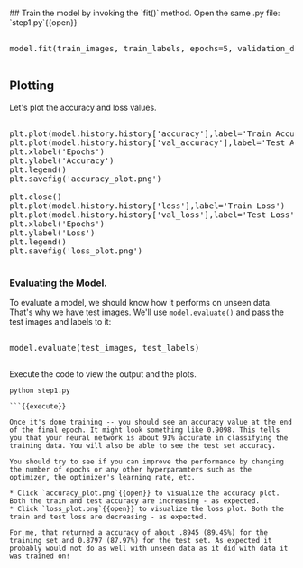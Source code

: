 <br>
## Train the model by invoking the `fit()` method.
Open the same .py file: `step1.py`{{open}}

<pre class="file" data-filename="step1.py" data-target="append">

model.fit(train_images, train_labels, epochs=5, validation_data=(test_images,test_labels))

</pre>

## Plotting
Let's plot the accuracy and loss values.

<pre class="file" data-filename="step1.py" data-target="append">

plt.plot(model.history.history['accuracy'],label='Train Accuracy')
plt.plot(model.history.history['val_accuracy'],label='Test Accuracy')
plt.xlabel('Epochs')
plt.ylabel('Accuracy')
plt.legend()
plt.savefig('accuracy_plot.png')

plt.close()
plt.plot(model.history.history['loss'],label='Train Loss')
plt.plot(model.history.history['val_loss'],label='Test Loss')
plt.xlabel('Epochs')
plt.ylabel('Loss')
plt.legend()
plt.savefig('loss_plot.png')

</pre>

### Evaluating the Model.
To evaluate a model, we should know how it performs on unseen data. That's why we have test images. We'll use `model.evaluate()` and pass the test images and labels to it:

<pre class="file" data-filename="step1.py" data-target="append">

model.evaluate(test_images, test_labels)

</pre>

Execute the code to view the output and the plots.

```
python step1.py

```{{execute}}

Once it's done training -- you should see an accuracy value at the end of the final epoch. It might look something like 0.9098. This tells you that your neural network is about 91% accurate in classifying the training data. You will also be able to see the test set accuracy.

You should try to see if you can improve the performance by changing the number of epochs or any other hyperparamters such as the optimizer, the optimizer's learning rate, etc.

* Click `accuracy_plot.png`{{open}} to visualize the accuracy plot. Both the train and test accuracy are increasing - as expected.  
* Click `loss_plot.png`{{open}} to visualize the loss plot. Both the train and test loss are decreasing - as expected.

For me, that returned a accuracy of about .8945 (89.45%) for the training set and 0.8797 (87.97%) for the test set. As expected it probably would not do as well with unseen data as it did with data it was trained on!